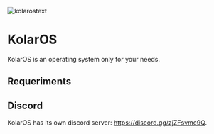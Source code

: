![kolarostext](https://user-images.githubusercontent.com/109924369/209975051-750f239b-e3b1-4fbd-80b4-8a02f642f95d.png)

# KolarOS
KolarOS is an operating system only for your needs.

## Requeriments



## Discord

KolarOS has its own discord server: https://discord.gg/zjZFsvmc9Q.
